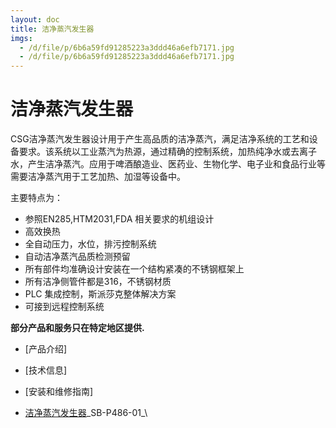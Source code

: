 ```yaml
---
layout: doc
title: 洁净蒸汽发生器
imgs:
  - /d/file/p/6b6a59fd91285223a3ddd46a6efb7171.jpg
  - /d/file/p/6b6a59fd91285223a3ddd46a6efb7171.jpg
---
```


# 洁净蒸汽发生器

CSG洁净蒸汽发生器设计用于产生高品质的洁净蒸汽，满足洁净系统的工艺和设备要求。该系统以工业蒸汽为热源，通过精确的控制系统，加热纯净水或去离子水，产生洁净蒸汽。应用于啤酒酿造业、医药业、生物化学、电子业和食品行业等需要洁净蒸汽用于工艺加热、加湿等设备中。

主要特点为：

- 参照EN285,HTM2031,FDA 相关要求的机组设计
- 高效换热
- 全自动压力，水位，排污控制系统
- 自动洁净蒸汽品质检测预留
- 所有部件均准确设计安装在一个结构紧凑的不锈钢框架上
- 所有洁净侧管件都是316，不锈钢材质
- PLC 集成控制，斯派莎克整体解决方案
- 可接到远程控制系统

**部分产品和服务只在特定地区提供.**

- [产品介绍]
- [技术信息]
- [安装和维修指南]

- [洁净蒸汽发生器](http://7xkry5.com1.z0.glb.clouddn.com/SB-P486-01-洁净蒸汽发生器.pdf)\_SB-P486-01\_\
